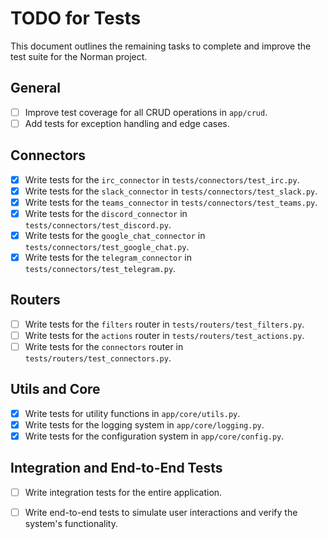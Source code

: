 # TODO for Tests

This document outlines the remaining tasks to complete and improve the test suite for the Norman project.

## General

- [ ] Improve test coverage for all CRUD operations in `app/crud`.
- [ ] Add tests for exception handling and edge cases.

## Connectors

- [x] Write tests for the `irc_connector` in `tests/connectors/test_irc.py`.
- [x] Write tests for the `slack_connector` in `tests/connectors/test_slack.py`.
- [x] Write tests for the `teams_connector` in `tests/connectors/test_teams.py`.
- [x] Write tests for the `discord_connector` in `tests/connectors/test_discord.py`.
- [x] Write tests for the `google_chat_connector` in `tests/connectors/test_google_chat.py`.
- [x] Write tests for the `telegram_connector` in `tests/connectors/test_telegram.py`.

## Routers

- [ ] Write tests for the `filters` router in `tests/routers/test_filters.py`.
- [ ] Write tests for the `actions` router in `tests/routers/test_actions.py`.
- [ ] Write tests for the `connectors` router in `tests/routers/test_connectors.py`.

## Utils and Core

 - [x] Write tests for utility functions in `app/core/utils.py`.
- [x] Write tests for the logging system in `app/core/logging.py`.
- [x] Write tests for the configuration system in `app/core/config.py`.

## Integration and End-to-End Tests

- [ ] Write integration tests for the entire application.
- [ ] Write end-to-end tests to simulate user interactions and verify the system's functionality.

